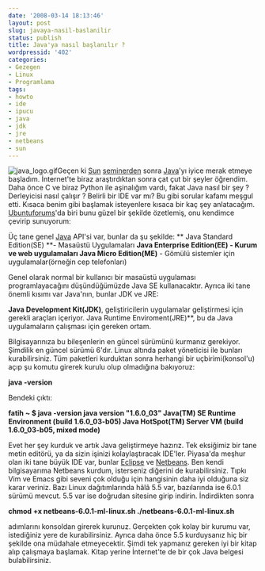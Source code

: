 ```yaml
---
date: '2008-03-14 18:13:46'
layout: post
slug: javaya-nasil-baslanilir
status: publish
title: Java'ya nasıl başlanılır ?
wordpressid: '402'
categories:
- Gezegen
- Linux
- Programlama
tags:
- howto
- ide
- ipucu
- java
- jdk
- jre
- netbeans
- sun
---
```


![java_logo.gif](http://blog.arsln.org/image/java_logo.gif)Geçen ki [Sun](http://tr.sun.com/) [seminerden](http://blog.arsln.org/sun-ve-google-seminerleri/) sonra [Java](http://www.java.com/tr/)'yı iyice merak etmeye başladım. İnternet'te biraz araştırdıktan sonra çat çut bir şeyler öğrendim. Daha önce C ve biraz Python ile aşinalığım vardı, fakat Java nasıl bir şey ? Derleyicisi nasıl çalışır ? Belirli bir IDE var mı? Bu gibi sorular kafamı meşgul etti. Kısaca benim gibi başlamak isteyenlere kısaca bir kaç şey anlatacağım. [Ubuntuforums](http://ubuntuforums.org/showpost.php?p=4504794&postcount=4)'da biri bunu güzel bir şekilde özetlemiş, onu kendimce çevirip sunuyorum:

Üç tane genel [Java](http://www.java.com/tr/) API'si var, bunlar da şu şekilde:
**
Java Standard Edition(SE) **- Masaüstü Uygulamaları
****Java Enterprise Edition(EE)** - Kurum ve web uygulamaları 
Java Micro Edition(ME)** - Gömülü sistemler için uygulamalar(örneğin cep telefonları)

Genel olarak normal bir kullanıcı bir masaüstü uygulaması programlayacağını düşündüğümüzde Java SE kullanacaktır. Ayrıca iki tane önemli kısımı var Java'nın, bunlar JDK ve JRE:

**Java Development Kit(JDK)**, geliştiricilerin uygulamalar geliştirmesi için gerekli araçları içeriyor.
Java Runtime Enviroment(JRE)**, bu da Java uygulamaların çalışması için gereken ortam.

Bilgisayarınıza bu bileşenlerin en güncel sürümünü kurmanız gerekiyor. Şimdilik en güncel sürümü 6'dır. Linux altında paket yöneticisi ile bunları kurabilirsiniz. Tüm paketleri kurduktan sonra herhangi bir uçbirimi(konsol'u) açıp şu komutu girerek kurulu olup olmadığına bakıyoruz:

**java -version**

Bendeki çıktı:

**fatih ~ $  java -version
java version "1.6.0_03"
Java(TM) SE Runtime Environment (build 1.6.0_03-b05)
Java HotSpot(TM) Server VM (build 1.6.0_03-b05, mixed mode)**

Evet her şey kurduk ve artık Java geliştirmeye hazırız. Tek eksiğimiz bir tane metin editörü, ya da sizin işinizi kolaylaştıracak IDE'ler. Piyasa'da meşhur olan iki tane büyük IDE var, bunlar [Eclipse](http://www.eclipse.org/) ve [Netbeans](http://www.netbeans.org/). Ben kendi bilgisayarıma Netbeans kurdum, isterseniz diğerini de kurabilirsiniz. Tıpkı Vim ve Emacs gibi seveni çok olduğu için hangisinin daha iyi olduğuna siz karar veriniz. Bazı Linux dağıtımlarında hâlâ 5.5 var, bazılarında ise 6.0.1 sürümü mevcut. 5.5 var ise doğrudan sitesine girip indirin. İndirdikten sonra

**chmod +x netbeans-6.0.1-ml-linux.sh
./netbeans-6.0.1-ml-linux.sh**

adımlarını konsoldan girerek kurunuz. Gerçekten çok kolay bir kurumu var, istediğiniz yere de kurabilirsiniz. Ayrıca daha önce 5.5 kurduysanız hiç bir şekilde ona müdahale etmeyecektir. Şimdi tek yapmanız gereken iyi bir kitap alıp çalışmaya başlamak. Kitap yerine İnternet'te de bir çok Java belgesi bulabilirsiniz.



 


